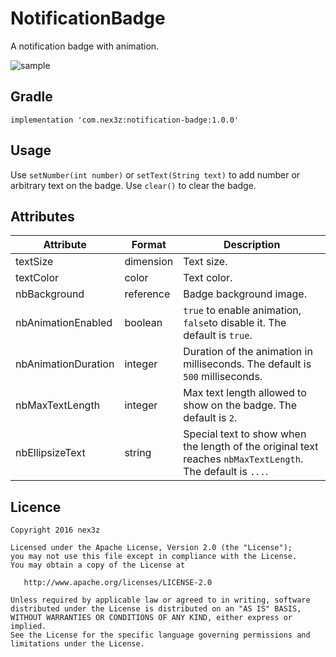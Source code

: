 # NotificationBadge

A notification badge with animation.

![sample](images/sample.gif)


## Gradle

```
implementation 'com.nex3z:notification-badge:1.0.0'
```


## Usage

Use `setNumber(int number)` or `setText(String text)` to add number or arbitrary text on the badge. Use `clear()` to clear the badge.


## Attributes

| Attribute           | Format    | Description                                                                                                |
|---------------------|-----------|------------------------------------------------------------------------------------------------------------|
| textSize            | dimension | Text size.                                                                                                 |
| textColor           | color     | Text color.                                                                                                |
| nbBackground        | reference | Badge background image.                                                                                    |
| nbAnimationEnabled  | boolean   | `true` to enable animation, `false`to disable it. The default is `true`.                                   |
| nbAnimationDuration | integer   | Duration of the animation in milliseconds. The default is `500` milliseconds.                              |
| nbMaxTextLength     | integer   | Max text length allowed to show on the badge. The default is `2`.                                          |
| nbEllipsizeText     | string    | Special text to show when the length of the original text reaches `nbMaxTextLength`. The default is `...`. |

## Licence

```
Copyright 2016 nex3z

Licensed under the Apache License, Version 2.0 (the "License");
you may not use this file except in compliance with the License.
You may obtain a copy of the License at

   http://www.apache.org/licenses/LICENSE-2.0

Unless required by applicable law or agreed to in writing, software
distributed under the License is distributed on an "AS IS" BASIS,
WITHOUT WARRANTIES OR CONDITIONS OF ANY KIND, either express or implied.
See the License for the specific language governing permissions and
limitations under the License.
```
